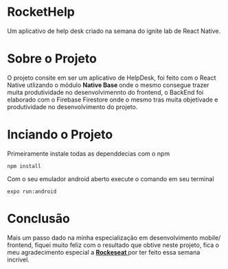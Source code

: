 # RocketHelp

Um aplicativo de help desk criado na semana do ignite lab de React Native.

# Sobre o Projeto

O projeto consite em ser um aplicativo de HelpDesk, foi feito com o React Native utlizando o módulo <b> Native Base </b> onde o mesmo consegue trazer muita produtividade no desenvolvimennto do frontend, o BackEnd foi elaborado com o Firebase Firestore onde o mesmo tras muita objetivade e produtividade no desenvolvimento do projeto.

# Inciando o Projeto

Primeiramente instale todas as dependdecias com o npm

``` npm install ```

Com o seu emulador android aberto execute o comando em seu terminal

``` expo run:android ```

# Conclusão

Mais um passo dado na minha especialização em desenvolvimento mobile/ frontend, fiquei muito feliz com o resultado que obtive neste projeto, fica o meu agradecimento especial a <b>  <a href="https://www.rocketseat.com.br/" > Rockeseat </a> </b> por ter feito essa semana incrível.
